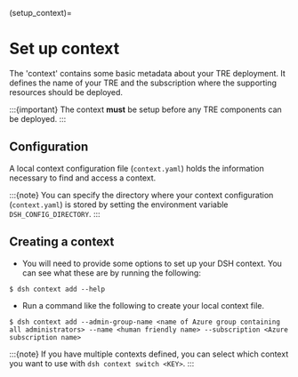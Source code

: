(setup_context)=

# Set up context

The 'context' contains some basic metadata about your TRE deployment.
It defines the name of your TRE and the subscription where the supporting resources should be deployed.

:::{important}
The context **must** be setup before any TRE components can be deployed.
:::

## Configuration

A local context configuration file (`context.yaml`) holds the information necessary to find and access a context.

:::{note}
You can specify the directory where your context configuration (`context.yaml`) is stored by setting the environment variable `DSH_CONFIG_DIRECTORY`.
:::

## Creating a context

- You will need to provide some options to set up your DSH context. You can see what these are by running the following:

```{code} shell
$ dsh context add --help
```

- Run a command like the following to create your local context file.

```{code} shell
$ dsh context add --admin-group-name <name of Azure group containing all administrators> --name <human friendly name> --subscription <Azure subscription name>
```

:::{note}
If you have multiple contexts defined, you can select which context you want to use with `dsh context switch <KEY>`.
:::
